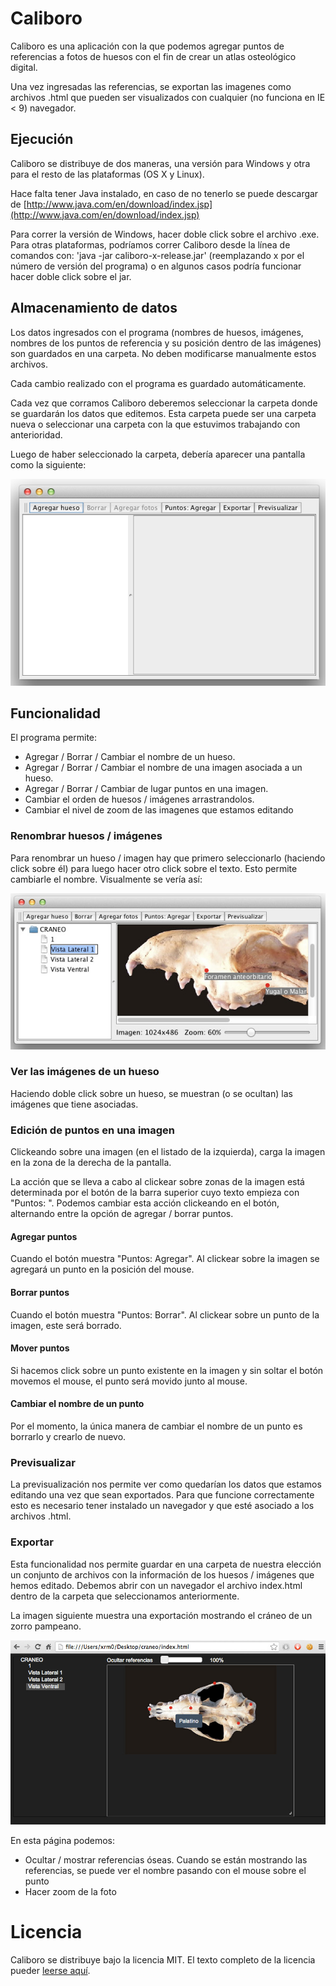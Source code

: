Caliboro
========

Caliboro es una aplicación con la que podemos agregar puntos de referencias a fotos de huesos con el fin de crear un atlas osteológico digital.

Una vez ingresadas las referencias, se exportan las imagenes como archivos .html que pueden ser visualizados con cualquier (no funciona en IE < 9) navegador.

Ejecución
-----------

Caliboro se distribuye de dos maneras, una versión para Windows y otra para el resto de las plataformas (OS X y Linux).

Hace falta tener Java instalado, en caso de no tenerlo se puede descargar de [http://www.java.com/en/download/index.jsp](http://www.java.com/en/download/index.jsp)

Para correr la versión de Windows, hacer doble click sobre el archivo .exe. Para otras plataformas, podríamos correr Caliboro desde la línea de comandos con: 'java -jar caliboro-x-release.jar' (reemplazando x por el número de versión del programa) o en algunos casos podría funcionar hacer doble click sobre el jar.


Almacenamiento de datos
-----------------------

Los datos ingresados con el programa (nombres de huesos, imágenes, nombres de los puntos de referencia y su posición dentro de las imágenes) son guardados en una carpeta. No deben modificarse manualmente estos archivos. 

Cada cambio realizado con el programa es guardado automáticamente.

Cada vez que corramos Caliboro deberemos seleccionar la carpeta donde se guardarán los datos que editemos. Esta carpeta puede ser una carpeta nueva o seleccionar una carpeta con la que estuvimos trabajando con anterioridad.

Luego de haber seleccionado la carpeta, debería aparecer una pantalla como la siguiente:

![Pantalla principal](docs/screenshot-01.png)


Funcionalidad
-------------

El programa permite:

  - Agregar / Borrar / Cambiar el nombre de un hueso.
  - Agregar / Borrar / Cambiar el nombre de una imagen asociada a un hueso.
  - Agregar / Borrar / Cambiar de lugar puntos en una imagen.
  - Cambiar el orden de huesos / imágenes arrastrandolos.
  - Cambiar el nivel de zoom de las imagenes que estamos editando

### Renombrar huesos / imágenes

Para renombrar un hueso / imagen hay que primero seleccionarlo (haciendo click sobre él) para luego hacer otro click sobre el texto. Esto permite cambiarle el nombre. Visualmente se vería así:

![Renombrar](docs/screenshot-02.jpg)

### Ver las imágenes de un hueso

Haciendo doble click sobre un hueso, se muestran (o se ocultan) las imágenes que tiene asociadas.

### Edición de puntos en una imagen

Clickeando sobre una imagen (en el listado de la izquierda), carga la imagen en la zona de la derecha de la pantalla.

La acción que se lleva a cabo al clickear sobre zonas de la imagen está determinada por el botón de la barra superior cuyo texto empieza con "Puntos: ". Podemos cambiar esta acción clickeando en el botón, alternando entre la opción de agregar / borrar puntos.

#### Agregar puntos

Cuando el botón muestra "Puntos: Agregar". Al clickear sobre la imagen se agregará un punto en la posición del mouse.

#### Borrar puntos

Cuando el botón muestra "Puntos: Borrar". Al clickear sobre un punto de la imagen, este será borrado.

#### Mover puntos

Si hacemos click sobre un punto existente en la imagen y sin soltar el botón movemos el mouse, el punto será movido junto al mouse.


#### Cambiar el nombre de un punto

Por el momento, la única manera de cambiar el nombre de un punto es borrarlo y crearlo de nuevo.


### Previsualizar

La previsualización nos permite ver como quedarían los datos que estamos editando una vez que sean exportados. Para que funcione correctamente esto es necesario tener instalado un navegador y que esté asociado a los archivos .html.

### Exportar

Esta funcionalidad nos permite guardar en una carpeta de nuestra elección un conjunto de archivos con la información de los huesos / imágenes que hemos editado. Debemos abrir con un navegador el archivo index.html dentro de la carpeta que seleccionamos anteriormente.

La imagen siguiente muestra una exportación mostrando el cráneo de un zorro pampeano.

![Exportación](docs/exportar.jpg)

En esta página podemos:

  * Ocultar / mostrar referencias óseas. Cuando se están mostrando las referencias, se puede ver el nombre pasando con el mouse sobre el punto
  * Hacer zoom de la foto


Licencia
========

Caliboro se distribuye bajo la licencia MIT. El texto completo de la licencia pueder [leerse aquí](LICENSE.txt).
